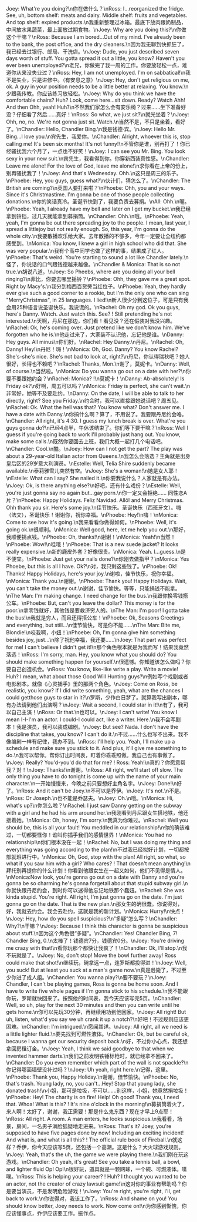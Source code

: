 Joey: What're you doing?\n你在做什么？\nRoss: I...reorganized the fridge. See, uh, bottom shelf: meats and dairy. Middle shelf: fruits and vegetables. And top shelf: expired products.\n我重新整理过冰箱。最底下放肉跟奶制品，中间放水果蔬菜，最上面放过期食物。\nJoey: Why are you doing this?\n你做这个干嘛？\nRoss: Because I am bored...Out of my mind. I've already been to the bank, the post office, and the dry cleaners.\n因为我无聊到快抓狂了，我已经去过银行、邮局、干洗店。\nJoey: Dude, you just described seven days worth of stuff. You gotta spread it out a little, you know? Haven't you ever been unemployed?\n老兄，你做完了我一周的工作。你要放轻松一点，难道你从来没失业过？\nRoss: Hey, I am not unemployed. I'm on sabbatical!\n我不是失业，只是进修中。（有安息之意）\nJoey: Hey, don't get religious on me, ok. A guy in your position needs to be a little better at relaxing. You know.\n少跟我传教。你应该练习放轻松。\nJoey: Why do you think we have the comfortable chairs? Huh? Look, come here...sit down. Ready? Watch Ahh! And then Ohh, yeah! Huh?\n不然我们家怎么会有安乐椅？过来……坐下准备好没？仔细看了然后……真好！\nRoss: So what, we just sit?\n就光坐着？\nJoey: Ohh, no, no. We're not gonna just sit. Watch.\n当然不是，不只是坐着，看好了。\nChandler: Hello, Chandler Bing.\n我是钱德·宾。\nJoey: Hello Mr. Bing...I love you.\n宾先生，我爱你。\nChandler: Alright, whoever this is, stop calling me! It's been six months! It's not funny!\n不管你是谁，别再打了！你已经骚扰我六个月了，一点也不好笑！\nJoey: I can see you Mr. Bing. You look sexy in your new suit.\n宾先生，我看得到你。你穿新西装真性感。\nChandler: Leave me alone! For the love of God, leave me alone!\n求你看在上帝的份上，别再骚扰我了！\nJoey: And that's Wednesday. Ohh.\n这只是周三的乐子。\nPhoebe: Hey, you guys, guess what?\n伙计们，猜怎么了。\nChandler: The British are coming?\n英国人要打来啦？\nPhoebe: Ohh, you and your ways. Since it's Christmastime. I'm gonna be one of those people collecting donations.\n你的笑话真冷。圣诞节快到了，我要负责去募捐。\nAll: Ohh.\n喔。\nPhoebe: Yeah, I already have my bell and later on I get my bucket.\n我已经拿到铃铛，过几天就能拿到募捐筒。\nChandler: Ohh.\n哦。\nPhoebe: Yeah, yeah, I'm gonna be out there spreading joy to the people. I mean, last year, I spread a littlejoy but not really enough. So, this year, I'm gonna do the whole city.\n我要散播欢乐给大家。去年散播的不够多，今年一定要让全纽约都感受到。\nMonica: You know, I knew a girl in high school who did that. She was very popular.\n我有个高中同学也做了这样的事，结果成了红人。\nPhoebe: That's weird. You're starting to sound a lot like Chandler lately.\n怪了，你说话的口气跟钱德越来越像。\nChandler & Monica: That is so not true.\n胡说八道。\nJoey: So Pheebs, where are you doing all your bell ringing?\n菲比，你要去哪里摇铃？\nPhoebe: Ohh, they gave me a great spot. Right by Macy's.\n我分到梅西百货旁当红位子。\nPhoebe: Yeah, they hardly ever give such a good corner to a rookie, but I'm the only one who can sing "MerryChristmas", in 25 languages. I lied!\n新人很少分到这位子，可是只有我会用25种语言说圣诞快乐。我说谎的。\nRachel: Oh my god. Ok you guys, here's Danny. Watch. Just watch this. See? ! Still pretending he's not interested.\n天啊，丹尼在那边，你们看！看见没？还在假装对我没兴趣。\nRachel: Ok, he's coming over. Just pretend like we don't know him. We've forgotten who he is.\n他走过来了，大家装不认识他，忘记他是谁。\nDanny: Hey guys. All minus\n你们好。\nRachel: Hey Danny.\n丹尼。\nRachel: Oh, Danny! Hey!\n丹尼！嗨！\nMonica: Oh, God. Danny? You know Rachel? She's-she's nice. She's not bad to look at, right?\n丹尼，你认得瑞秋吧？她人很好，长得也不赖吧？\nRachel: Thanks, Mon.\n谢了，莫妮卡。\nDanny: Well, of course.\n当然啦。\nMonica: Do you wanna go out on a date with her?\n你要不要跟她约会？\nRachel: Monica? !\n莫妮卡！\nDanny: Ab-absolutely! Is Friday ok?\n好啊，周五可以吗？\nMonica: Friday is perfect, she can't wait.\n非常好，她等不及要赴约。\nDanny: On the date, I will be able to talk to her directly, right? See you Friday.\n约会时，我可以直接跟她说话吧？周五见。\nRachel: Ok. What the hell was that? You know what? Don't answer me. I have a date with Danny.\n你搞什么啊？算了，不用说了。我要跟丹尼约会咯。\nChandler: All right, it's 4:30. I guess my lunch break is over. What're you guys gonna do?\n已经4点半，午休该结束了。你们等下要干嘛？\nRoss: Well I guess if you're going back to work I'll probably just hang out. You know, make some calls.\n既然你要回去上班，我们大概一起打几个电话吧。\nChandler: Cool.\n酷。\nJoey: How can I not get the part? The play was about a 29-year-old Italian actor from Queens.\n我怎么会落选？主角就是出身皇后区的29岁意大利演员。\nEstelle: Well, Telia Shire suddenly became available.\n泰莉雅雪儿突然有空。\nJoey: She's a woman!\n她是女人耶！\nEstelle: What can I say? She nailed it.\n你要我说什么？人家就是有办法。\nJoey: Ok, is there anything else?\n好吧，还有什么戏份？\nEstelle: Well, you're just gonna say no again but...gay porn.\n你一定又会拒绝…… 同性恋A片？\nPhoebe: Happy Holidays. Feliz Navidad. Allô! and Merry Christmas. Ohh thank you sir. Here's some joy.\n佳节快乐。圣诞快乐（西班牙文）。嗨（法文），圣诞快乐！谢谢你，祝你幸福。\nPhoebe: Hey!\n嗨！\nMonica: Come to see how it's going.\n我来看看你做得如何。\nPhoebe: Well, it's going ok.\n很顺利。\nMonica: Well good, here, let me help you out.\n那好，我顺便捐点钱。\nPhoebe: Oh, thanks!\n谢谢！\nMonica: Yeah!\n当然！\nPhoebe: Wow!\n哇哦！\nPhoebe: That is a new suede jacket? It looks really expensive.\n新的鹿皮外套？好像很贵。\nMonica: Yeah. I...guess.\n是不便宜。\nPhoebe: Just get your nails done?\n你刚去做指甲？\nMonica: Yes Phoebe, but this is all I have. Ok?\n对，我只剩这些钱了。\nPhoebe: Ok! Thanks! Happy Holidays, here's your joy.\n谢啦，佳节快乐，祝你幸福。\nMonica: Thank you.\n谢谢。\nPhoebe: Thank you! Happy Holidays. Wait, you can't take the money out.\n谢谢，佳节愉快。等等，只能捐钱不能拿。\nThe Man: I'm making change. I need change for the bus.\n我跟你换零钱搭公车。\nPhoebe: But, can't you leave the dollar? This money is for the poor.\n拿零钱就好，其他钱是要救济穷人的。\nThe Man: I'm poor! I gotta take the bus!\n我就是穷人，而且还得搭公车！\nPhoebe: Ok, Seasons Greetings and everything, but still...\n佳节愉快，可是你不能……\nThe Man: Bite me, Blondie!\n咬我啊，小妞！\nPhoebe: Oh, I'm gonna give him something besides joy, just...\n除了祝他幸福，我还要……\nJoey: That part was perfect for me! I can't believe I didn't get it!\n那个角色根本就是为我而写！结果我竟然落选！\nRoss: I'm sorry, man. Hey, you know what you should do? You should make something happen for yourself.\n很遗憾。你知道该怎么做吗？你要自己创造机会。\nRoss: You know, like-like write a play. Write a movie! Huh? I mean, what about those Good Will Hunting guys?\n例如写个戏剧或者电影剧本。就像《心灵捕手》里的那两个角色。\nJoey: Come on Ross, be realistic, you know? If I did write something, yeah, what are the chances I could getthose guys to star in it?\n罗斯，少作白日梦了。就算我写出剧本，哪有办法请到他们出演啊？\nJoey: Wait a second, I could star in it!\n有了，我可以自己主演！\nRoss: Or that.\n也可以。\nJoey: I can't write! You know I mean I-I-I'm an actor. I could-I could act, like a writer. Here.\n我不会写剧本！我是演员，我可以装成编剧。\nJoey: But see? Nada. I don't have the discipline that takes, you know? I can't do it.\n不过……什么也写不出来。我不像编剧一样有纪律，我办不到。\nRoss: I'll help you. Yeah, I'll make up a schedule and make sure you stick to it. And plus, it'll give me something to do.\n我可以帮你。帮你订出时间表，盯着你乖乖照做。我自己也有事做了。\nJoey: Really? You'd-you'd do that for me? ! Ross: Yeah!\n真的？你愿意帮我？对！\nJoey: Thanks!\n谢谢。\nRoss: All right, we'll start off slow. The only thing you have to do tonight is come up with the name of your main character.\n一开始慢慢来，今晚之前只要想好主角名字。\nJoey: Done!\n好了。\nRoss: And it can't be Joey.\n不可以是乔伊。\nJoey: It's not.\n不是。\nRoss: Or Joseph.\n也不能是乔瑟夫。\nJoey: Oh.\n哦。\nMonica: Hi, what's up?\n你怎么啦？\nRachel: I just saw Danny getting on the subway with a girl and he had his arm around her.\n我刚看到丹尼跟女生搭地铁，他还搂着她。\nMonica: Oh, honey, I'm sorry.\n我真为你难过。\nRachel: Well you should be, this is all your fault! You meddled in our relationship!\n你的确该难过，一切都要怪你！谁叫你插手我们的感情世界！\nMonica: You had no relationship!\n你们根本没在一起！\nRachel: No, but I was doing my thing and everything was going according to the plan!\n不过我已经拟好计划，一切都按部就班进行中。\nMonica: Oh, God, stop with the plan! All right, so what, so what if you saw him with a girl? Who cares? ! That doesn't mean anything!\n拜托别再提你的什么计划！你看到他跟女生在一起又如何，他们不见得是情人。\nMonica:Now look, you're gonna go out on a date with Danny and you're gonna be so charming he's gonna forgetall about that stupid subway girl.\n你就快跟丹尼约会，到时你可以迷得他忘记地铁那个蠢妞。\nRachel: She was kinda stupid. You're right. All right, I'm just gonna go on the date. I'm just gonna go on the date. That is the new plan.\n那女生的确很蠢。你说得对，好，我就去约会。我会去赴约，这就是我的新计划。\nMonica: Hurry!\n快点！\nJoey: Hey, how do you spell suspicious?\n“多疑”怎么写？\nChandler: Why?\n干嘛？\nJoey: Because I think this character is gonna be suspicious about stuff.\n因为这个角色很“多疑”。\nChandler: Yes! Chandler Bing, 7! Chandler Bing, 0.\n太棒了！钱德宾7分，钱德宾0分。\nJoey: You're driving me crazy with that!\n看你玩那个都快让我疯了！\nChandler: Ok, I'll stop.\n我不玩就是了。\nJoey: No, don't stop! Move the bowl further away! Ross could make that shot!\n继续玩，碗拿远一点，连罗斯都投得进！\nJoey: Well, you suck! But at least you suck at a man's game now.\n真是逊毙了，不过至少你进了成人组。\nChandler: You wanna play?\n要不要玩？\nJoey: Chandler, I can't be playing games, Ross is gonna be home soon. And I have to write five whole pages if I'm gonna stick to his schedule.\n我不能跟你玩，罗斯就快回来了。按照他的时间表，我今天应该写完5页。\nChandler: Well, so uh, play for the next 30 minutes and then you can write until he gets home.\n你可以先玩30分钟，再继续用功到他回家。\nJoey: All right! But uh, listen, what'd you say we uh crank it up a notch?\n好吧！不过规则应该更困难。\nChandler: I'm intrigued.\n愿闻其详。\nJoey: All right, all we need is a little lighter fluid.\n要先找到可燃性液体。\nChandler: Ok, but be careful ok, because I wanna get our security deposit back.\n好，不过你小心点，我还想拿回房租订金。\nJoey: Yeah, I think we said goodbye to that when we invented hammer darts.\n我们之前发明铁锤标枪时，就已经拿不回来了。\nChandler: Do you even remember which part of the wall is not spackle?\n你记得哪面墙壁没补过吗？\nJoey: Uh yeah, right here.\n记得，这里。\nPhoebe: Thank you, Happy Holiday.\n谢谢，佳节愉快。\nPhoebe: No, that's trash. Young lady, no, you can't...Hey! Stop that young lady, she donated trash!\n小姐，那可是垃圾，不可以……别这样，小姐，她竟然捐垃圾！\nPhoebe: Hey! The charity is on fire! Help! Oh good! Thank you, I need that. Whoa! What is this? ! It's nine o'clock in the morning!\n募捐筒着火了，来人啊！太好了，谢谢，我正需要！那是什么鬼东西？现在才早上9点耶！\nRoss: All right. A room. A man enters, he looks suspicious.\n我看看，场景，房间，一名男子满脸狐疑地走进来。\nRoss: That's it? Joey, you're supposed to have five pages done by now! Including an exciting incident! And what is, and what is all this? ! The official rule book of Fireball.\n就这样？乔伊，你今天应该写5页，还包括一个高潮。这是什么？大火球游戏规则。\nJoey: Yeah, that's the uh, the game we were playing there.\n我们刚在玩这游戏。\nChandler: Oh yeah, it's great! See you take a tennis ball, a bowl, and lighter fluid Op! Op!\n很好玩，道具就是一颗网球，一个碗、可燃液体。噗噗。\nRoss: This is helping your career? ! Huh? I thought you wanted to be an actor, not the creator of crazy lawsuit game!\n这对你的事业有帮助吗？你是要当演员，不是发明危险游戏！\nJoey: You're right, you're right, I'll, get back to work.\n你说得对，我该工作了。\nRoss: And shame on you! You should know better, Joey needs to work. Now come on!\n为你感到惭愧，你应该懂事点，乔伊应该要工作。振作点。
        